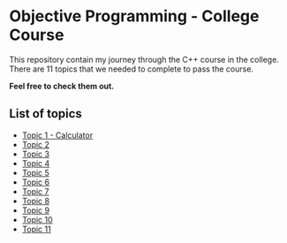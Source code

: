 # Objective Programming - College Course
This repository contain my journey through the C++ course in the college. There are 11 topics that we needed to complete to pass the course.

**Feel free to check them out.**

## List of topics
* [Topic 1 - Calculator](https://github.com/SSketcher/Objective_Programming---College/blob/main/Topic_1)
* [Topic 2](https://github.com/SSketcher/Objective_Programming---College/blob/main/Topic_2)
* [Topic 3](https://github.com/SSketcher/Objective_Programming---College/blob/main/Topic_3)
* [Topic 4](https://github.com/SSketcher/Objective_Programming---College/blob/main/Topic_4)
* [Topic 5](https://github.com/SSketcher/Objective_Programming---College/blob/main/Topic_5)
* [Topic 6](https://github.com/SSketcher/Objective_Programming---College/blob/main/Topic_6)
* [Topic 7](https://github.com/SSketcher/Objective_Programming---College/blob/main/Topic_7)
* [Topic 8](https://github.com/SSketcher/Objective_Programming---College/blob/main/Topic_8)
* [Topic 9](https://github.com/SSketcher/Objective_Programming---College/blob/main/Topic_9)
* [Topic 10](https://github.com/SSketcher/Objective_Programming---College/blob/main/Topic_10)
* [Topic 11](https://github.com/SSketcher/Objective_Programming---College/blob/main/Topic_11)


